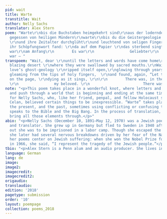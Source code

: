 ```yaml
---
pid: wait
title: Warte
transtitle: Wait
author: Nelly Sachs
translator: Alex Stern
poem: "Warte\r\nbis die Buchstaben heimgekehrt sind\r\naus der lodernden Wüste \r\nund
  gegessen von heiligen Mündern\r\nwarte\r\nbis du die Geistergeologie der Liebe\r\naufgerissen
  \r\nund ihre Zeitalter durchglüht\r\nund leuchtend von seligen Fingerziegen \r\nwieder
  ihr Schöpfungswort fand: \r\nda auf dem Papier \r\ndas sterbend singt: \r\n\r\nEs
  war\r\nam Anfang\r\n        Es war\r\n                Geliebter\r\n                        Es
  war — "
transpoem: "Wait, dear \r\nuntil the letters and words have come home\r\nfrom the
  blazing desert \r\nwhere they were swallowed by sacred mouths.\r\nWait, dear\r\nuntil
  love’s ghost-geology \r\nripped itself open,\r\nglowing through years of the universe\r\nand
  gleaming from the tips of holy fingers,  \r\nand found, again, “Let there be…”\r\n\r\nThere,
  on the page, \r\ndying as it sings, \r\n\r\n        There was, in the Beginning,
  \r\n                my beloved. \r\n                        There was —"
note: "<p>This poem takes place in a wonderful knot, where letters and words pulse
  and push through a world that is beginning and ending at the same time. It is appropriate
  for Nelly Sachs, who, like her friend, penpal, and fellow Holocaust survivor Paul
  Celan, believed certain things to be inexpressible. “Warte” takes place in the future,
  the present, and the past, sometimes using conflicting or confusing tenses. It simultaneously
  speaks to the Bible and the Big Bang. In the process of translation, I tried to
  bring all those elements through.</p>"
abio: "<p>Nelly Sachs (December 10, 1891–May 12, 1970) was a Jewish poet, playwright,
  and translator. She grew up in Germany but fled to Sweden in 1940 after she found
  out she was to be imprisoned in a labor camp. Though she escaped the Holocaust,
  she later had several nervous breakdowns driven by her fear of the Nazis. Many of
  her poems center on Jewish suffering: when she won the Nobel Prize for Literature
  in 1966, she said, “I represent the tragedy of the Jewish people.”</p>"
tbio: "<p>Alex Stern is a Penn alum and an audio producer. She lives in Philadelphia.</p>"
language: German
lang: de
image:
image2:
imagecredit:
imagecredit2:
origaudio:
translaudio:
edition: '2018'
pagetype: submission
order: '10'
layout: poempage
collection: poems_2018
---
```

